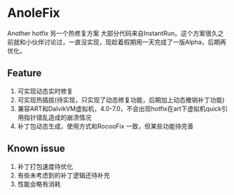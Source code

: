 # AnoleFix
Another hotfix  另一个热修复方案
大部分代码来自InstantRun。这个方案很久之前就和小伙伴讨论过，一直没实现，现趁着假期用一天完成了一版Alpha，后期再优化。

## Feature
1. 可实现动态实时修复
2. 可实现热插拔(待实现，只实现了动态修复功能，后期加上动态撤销补丁功能)
3. 兼容ART和DalvikVM虚拟机，4.0-7.0，不会出现hotfix在art下虚拟机quick引用指针错乱造成的崩溃情况
4. 补丁包动态生成，使用方式和RocooFix 一致，但某些功能待完善

## Known issue
1. 补丁打包速度待优化
2. 有些未考虑到的补丁逻辑还待补充
3. 性能会略有消耗